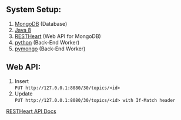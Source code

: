 ## System Setup:
1. [MongoDB](http://docs.mongodb.org/manual/installation/) (Database)
2. [Java 8](http://www.oracle.com/technetwork/java/javase/downloads/index.html) 
3. [RESTHeart](https://github.com/SoftInstigate/RESTHeart/releases) (Web API for MongoDB)
4. [python](https://www.python.org/downloads/) (Back-End Worker)
5. [pymongo](http://api.mongodb.org/python/current/installation.html) (Back-End Worker)

## Web API:
1. Insert  
`PUT http://127.0.0.1:8080/30/topics/<id>`
2. Update  
`PUT http://127.0.0.1:8080/30/topics/<id> with If-Match header`  

[RESTHeart API Docs](https://softinstigate.atlassian.net/wiki/display/RH/6.+API)
